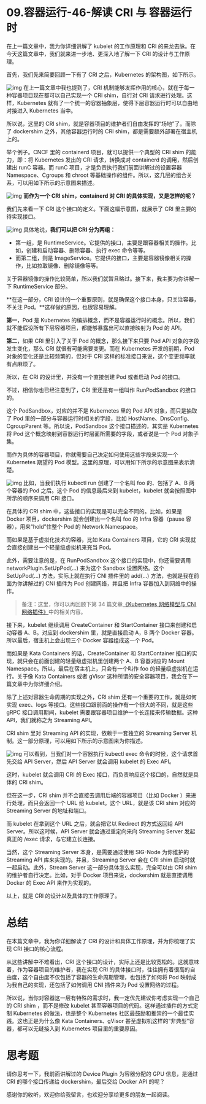 # 09.容器运行-46-解读 CRI 与 容器运行时

在上一篇文章中，我为你详细讲解了 kubelet 的工作原理和 CRI 的来龙去脉。在今天这篇文章中，我们就来进一步地、更深入地了解一下 CRI 的设计与工作原理。

首先，我们先来简要回顾一下有了 CRI 之后，Kubernetes 的架构图，如下所示。

![img](assets/7016633777ec41da74905bfb91ae7b38.png)
在上一篇文章中我也提到了，CRI 机制能够发挥作用的核心，就在于每一种容器项目现在都可以自己实现一个 CRI shim，自行对 CRI 请求进行处理。这样，Kubernetes 就有了一个统一的容器抽象层，使得下层容器运行时可以自由地对接进入 Kubernetes 当中。

所以说，这里的 CRI shim，就是容器项目的维护者们自由发挥的“场地”了。而除了 dockershim 之外，其他容器运行时的 CRI shim，都是需要额外部署在宿主机上的。

举个例子。CNCF 里的 containerd 项目，就可以提供一个典型的 CRI shim 的能力，即：将 Kubernetes 发出的 CRI 请求，转换成对 containerd 的调用，然后创建出 runC 容器。而 runC 项目，才是负责执行我们前面讲解过的设置容器 Namespace、Cgroups 和 chroot 等基础操作的组件。所以，这几层的组合关系，可以用如下所示的示意图来描述。

![img](assets/62c591c4d832d44fed6f76f60be88e3d.png)
**而作为一个 CRI shim，containerd 对 CRI 的具体实现，又是怎样的呢？**

我们先来看一下 CRI 这个接口的定义。下面这幅示意图，就展示了 CRI 里主要的待实现接口。

![img](assets/f7e86505c09239b80ad05aecfb032e16.png)
具体地说，**我们可以把 CRI 分为两组：**

- 第一组，是 RuntimeService。它提供的接口，主要是跟容器相关的操作。比如，创建和启动容器、删除容器、执行 exec 命令等等。
- 而第二组，则是 ImageService。它提供的接口，主要是容器镜像相关的操作，比如拉取镜像、删除镜像等等。

关于容器镜像的操作比较简单，所以我们就暂且略过。接下来，我主要为你讲解一下 RuntimeService 部分。

**在这一部分，CRI 设计的一个重要原则，就是确保这个接口本身，只关注容器，不关注 Pod。**这样做的原因，也很容易理解。

**第一**，Pod 是 Kubernetes 的编排概念，而不是容器运行时的概念。所以，我们就不能假设所有下层容器项目，都能够暴露出可以直接映射为 Pod 的 API。

**第二**，如果 CRI 里引入了关于 Pod 的概念，那么接下来只要 Pod API 对象的字段发生变化，那么 CRI 就很有可能需要变更。而在 Kubernetes 开发的前期，Pod 对象的变化还是比较频繁的，但对于 CRI 这样的标准接口来说，这个变更频率就有点麻烦了。

所以，在 CRI 的设计里，并没有一个直接创建 Pod 或者启动 Pod 的接口。

不过，相信你也已经注意到了，CRI 里还是有一组叫作 RunPodSandbox 的接口的。

这个 PodSandbox，对应的并不是 Kubernetes 里的 Pod API 对象，而只是抽取了 Pod 里的一部分与容器运行时相关的字段，比如 HostName、DnsConfig、CgroupParent 等。所以说，PodSandbox 这个接口描述的，其实是 Kubernetes 将 Pod 这个概念映射到容器运行时层面所需要的字段，或者说是一个 Pod 对象子集。

而作为具体的容器项目，你就需要自己决定如何使用这些字段来实现一个 Kubernetes 期望的 Pod 模型。这里的原理，可以用如下所示的示意图来表示清楚。

![img](assets/d9fb7404c5dc9e0b5c902f74df9d7a61.png)
比如，当我们执行 kubectl run 创建了一个名叫 foo 的、包括了 A、B 两个容器的 Pod 之后。这个 Pod 的信息最后来到 kubelet，kubelet 就会按照图中所示的顺序来调用 CRI 接口。

在具体的 CRI shim 中，这些接口的实现是可以完全不同的。比如，如果是 Docker 项目，dockershim 就会创建出一个名叫 foo 的 Infra 容器（pause 容器），用来“hold”住整个 Pod 的 Network Namespace。

而如果是基于虚拟化技术的容器，比如 Kata Containers 项目，它的 CRI 实现就会直接创建出一个轻量级虚拟机来充当 Pod。

此外，需要注意的是，在 RunPodSandbox 这个接口的实现中，你还需要调用 networkPlugin.SetUpPod(…) 来为这个 Sandbox 设置网络。这个 SetUpPod(…) 方法，实际上就在执行 CNI 插件里的 add(…) 方法，也就是我在前面为你讲解过的 CNI 插件为 Pod 创建网络，并且把 Infra 容器加入到网络中的操作。

> 备注：这里，你可以再回顾下第 34 篇文章[《Kubernetes 网络模型与 CNI 网络插件》](https://time.geekbang.org/column/article/67351)中的相关内容。

接下来，kubelet 继续调用 CreateContainer 和 StartContainer 接口来创建和启动容器 A、B。对应到 dockershim 里，就是直接启动 A，B 两个 Docker 容器。所以最后，宿主机上会出现三个 Docker 容器组成这一个 Pod。

而如果是 Kata Containers 的话，CreateContainer 和 StartContainer 接口的实现，就只会在前面创建的轻量级虚拟机里创建两个 A、B 容器对应的 Mount Namespace。所以，最后在宿主机上，只会有一个叫作 foo 的轻量级虚拟机在运行。关于像 Kata Containers 或者 gVisor 这种所谓的安全容器项目，我会在下一篇文章中为你详细介绍。

除了上述对容器生命周期的实现之外，CRI shim 还有一个重要的工作，就是如何实现 exec、logs 等接口。这些接口跟前面的操作有一个很大的不同，就是这些 gRPC 接口调用期间，kubelet 需要跟容器项目维护一个长连接来传输数据。这种 API，我们就称之为 Streaming API。

CRI shim 里对 Streaming API 的实现，依赖于一套独立的 Streaming Server 机制。这一部分原理，可以用如下所示的示意图来为你描述。

![img](assets/a8e7ff6a6b0c9591a0a4f2b8e9e9bdef.png)
可以看到，当我们对一个容器执行 kubectl exec 命令的时候，这个请求首先交给 API Server，然后 API Server 就会调用 kubelet 的 Exec API。

这时，kubelet 就会调用 CRI 的 Exec 接口，而负责响应这个接口的，自然就是具体的 CRI shim。

但在这一步，CRI shim 并不会直接去调用后端的容器项目（比如 Docker ）来进行处理，而只会返回一个 URL 给 kubelet。这个 URL，就是该 CRI shim 对应的 Streaming Server 的地址和端口。

而 kubelet 在拿到这个 URL 之后，就会把它以 Redirect 的方式返回给 API Server。所以这时候，API Server 就会通过重定向来向 Streaming Server 发起真正的 /exec 请求，与它建立长连接。

当然，这个 Streaming Server 本身，是需要通过使用 SIG-Node 为你维护的 Streaming API 库来实现的。并且，Streaming Server 会在 CRI shim 启动时就一起启动。此外，Stream Server 这一部分具体怎么实现，完全可以由 CRI shim 的维护者自行决定。比如，对于 Docker 项目来说，dockershim 就是直接调用 Docker 的 Exec API 来作为实现的。

以上，就是 CRI 的设计以及具体的工作原理了。

# 总结

在本篇文章中，我为你详细解读了 CRI 的设计和具体工作原理，并为你梳理了实现 CRI 接口的核心流程。

从这些讲解中不难看出，CRI 这个接口的设计，实际上还是比较宽松的。这就意味着，作为容器项目的维护者，我在实现 CRI 的具体接口时，往往拥有着很高的自由度，这个自由度不仅包括了容器的生命周期管理，也包括了如何将 Pod 映射成为我自己的实现，还包括了如何调用 CNI 插件来为 Pod 设置网络的过程。

所以说，当你对容器这一层有特殊的需求时，我一定优先建议你考虑实现一个自己的 CRI shim ，而不是修改 kubelet 甚至容器项目的代码。这样通过插件的方式定制 Kubernetes 的做法，也是整个 Kubernetes 社区最鼓励和推崇的一个最佳实践。这也正是为什么像 Kata Containers、gVisor 甚至虚拟机这样的“非典型”容器，都可以无缝接入到 Kubernetes 项目里的重要原因。

# 思考题

请你思考一下，我前面讲解过的 Device Plugin 为容器分配的 GPU 信息，是通过 CRI 的哪个接口传递给 dockershim，最后交给 Docker API 的呢？

感谢你的收听，欢迎你给我留言，也欢迎分享给更多的朋友一起阅读。
